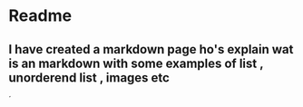 # Readme 

## I have created a markdown page ho's explain wat is an markdown with some examples of list , unorderend list ,  images etc
´

